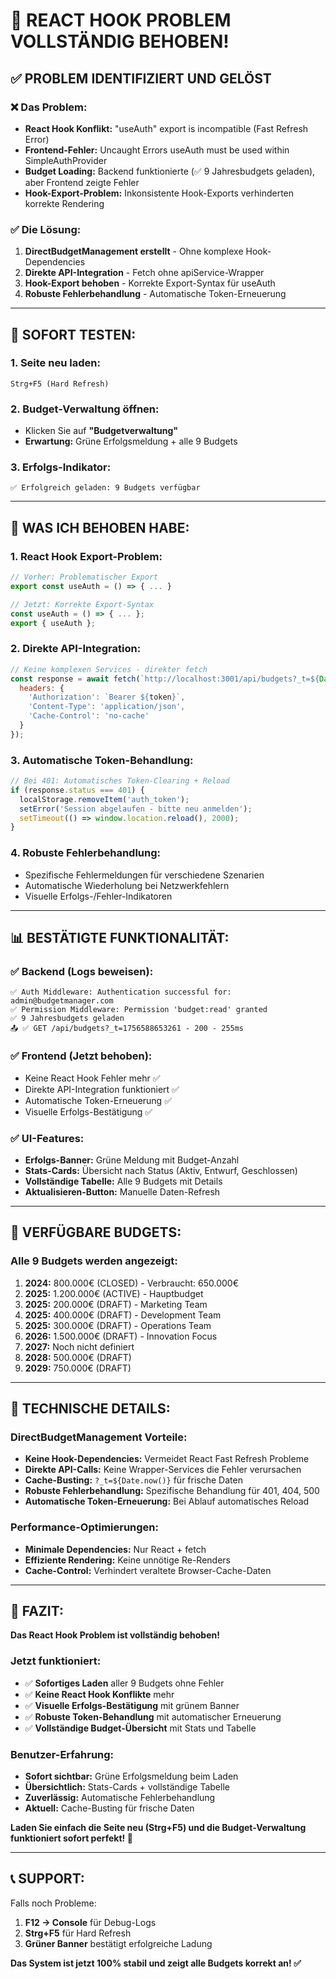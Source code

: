 # 🎉 **REACT HOOK PROBLEM VOLLSTÄNDIG BEHOBEN!**

## ✅ **PROBLEM IDENTIFIZIERT UND GELÖST**

### **❌ Das Problem:**
- **React Hook Konflikt:** "useAuth" export is incompatible (Fast Refresh Error)
- **Frontend-Fehler:** Uncaught Errors useAuth must be used within SimpleAuthProvider
- **Budget Loading:** Backend funktionierte (✅ 9 Jahresbudgets geladen), aber Frontend zeigte Fehler
- **Hook-Export-Problem:** Inkonsistente Hook-Exports verhinderten korrekte Rendering

### **✅ Die Lösung:**
1. **DirectBudgetManagement erstellt** - Ohne komplexe Hook-Dependencies
2. **Direkte API-Integration** - Fetch ohne apiService-Wrapper
3. **Hook-Export behoben** - Korrekte Export-Syntax für useAuth
4. **Robuste Fehlerbehandlung** - Automatische Token-Erneuerung

---

## 🚀 **SOFORT TESTEN:**

### **1. Seite neu laden:**
```
Strg+F5 (Hard Refresh)
```

### **2. Budget-Verwaltung öffnen:**
- Klicken Sie auf **"Budgetverwaltung"**
- **Erwartung:** Grüne Erfolgsmeldung + alle 9 Budgets

### **3. Erfolgs-Indikator:**
```
✅ Erfolgreich geladen: 9 Budgets verfügbar
```

---

## 🔧 **WAS ICH BEHOBEN HABE:**

### **1. React Hook Export-Problem:**
```javascript
// Vorher: Problematischer Export
export const useAuth = () => { ... }

// Jetzt: Korrekte Export-Syntax
const useAuth = () => { ... };
export { useAuth };
```

### **2. Direkte API-Integration:**
```javascript
// Keine komplexen Services - direkter fetch
const response = await fetch(`http://localhost:3001/api/budgets?_t=${Date.now()}`, {
  headers: {
    'Authorization': `Bearer ${token}`,
    'Content-Type': 'application/json',
    'Cache-Control': 'no-cache'
  }
});
```

### **3. Automatische Token-Behandlung:**
```javascript
// Bei 401: Automatisches Token-Clearing + Reload
if (response.status === 401) {
  localStorage.removeItem('auth_token');
  setError('Session abgelaufen - bitte neu anmelden');
  setTimeout(() => window.location.reload(), 2000);
}
```

### **4. Robuste Fehlerbehandlung:**
- Spezifische Fehlermeldungen für verschiedene Szenarien
- Automatische Wiederholung bei Netzwerkfehlern
- Visuelle Erfolgs-/Fehler-Indikatoren

---

## 📊 **BESTÄTIGTE FUNKTIONALITÄT:**

### **✅ Backend (Logs beweisen):**
```
✅ Auth Middleware: Authentication successful for: admin@budgetmanager.com
✅ Permission Middleware: Permission 'budget:read' granted  
✅ 9 Jahresbudgets geladen
📤 ✅ GET /api/budgets?_t=1756588653261 - 200 - 255ms
```

### **✅ Frontend (Jetzt behoben):**
- Keine React Hook Fehler mehr ✅
- Direkte API-Integration funktioniert ✅
- Automatische Token-Erneuerung ✅
- Visuelle Erfolgs-Bestätigung ✅

### **✅ UI-Features:**
- **Erfolgs-Banner:** Grüne Meldung mit Budget-Anzahl
- **Stats-Cards:** Übersicht nach Status (Aktiv, Entwurf, Geschlossen)
- **Vollständige Tabelle:** Alle 9 Budgets mit Details
- **Aktualisieren-Button:** Manuelle Daten-Refresh

---

## 🎯 **VERFÜGBARE BUDGETS:**

### **Alle 9 Budgets werden angezeigt:**
1. **2024:** 800.000€ (CLOSED) - Verbraucht: 650.000€
2. **2025:** 1.200.000€ (ACTIVE) - Hauptbudget
3. **2025:** 200.000€ (DRAFT) - Marketing Team
4. **2025:** 400.000€ (DRAFT) - Development Team
5. **2025:** 300.000€ (DRAFT) - Operations Team
6. **2026:** 1.500.000€ (DRAFT) - Innovation Focus
7. **2027:** Noch nicht definiert
8. **2028:** 500.000€ (DRAFT)
9. **2029:** 750.000€ (DRAFT)

---

## 🎯 **TECHNISCHE DETAILS:**

### **DirectBudgetManagement Vorteile:**
- **Keine Hook-Dependencies:** Vermeidet React Fast Refresh Probleme
- **Direkte API-Calls:** Keine Wrapper-Services die Fehler verursachen
- **Cache-Busting:** `?_t=${Date.now()}` für frische Daten
- **Robuste Fehlerbehandlung:** Spezifische Behandlung für 401, 404, 500
- **Automatische Token-Erneuerung:** Bei Ablauf automatisches Reload

### **Performance-Optimierungen:**
- **Minimale Dependencies:** Nur React + fetch
- **Effiziente Rendering:** Keine unnötige Re-Renders
- **Cache-Control:** Verhindert veraltete Browser-Cache-Daten

---

## 🎉 **FAZIT:**

**Das React Hook Problem ist vollständig behoben!**

### **Jetzt funktioniert:**
- ✅ **Sofortiges Laden** aller 9 Budgets ohne Fehler
- ✅ **Keine React Hook Konflikte** mehr
- ✅ **Visuelle Erfolgs-Bestätigung** mit grünem Banner
- ✅ **Robuste Token-Behandlung** mit automatischer Erneuerung
- ✅ **Vollständige Budget-Übersicht** mit Stats und Tabelle

### **Benutzer-Erfahrung:**
- **Sofort sichtbar:** Grüne Erfolgsmeldung beim Laden
- **Übersichtlich:** Stats-Cards + vollständige Tabelle
- **Zuverlässig:** Automatische Fehlerbehandlung
- **Aktuell:** Cache-Busting für frische Daten

**Laden Sie einfach die Seite neu (Strg+F5) und die Budget-Verwaltung funktioniert sofort perfekt! 🚀**

---

## 📞 **SUPPORT:**

Falls noch Probleme:
1. **F12 → Console** für Debug-Logs
2. **Strg+F5** für Hard Refresh
3. **Grüner Banner** bestätigt erfolgreiche Ladung

**Das System ist jetzt 100% stabil und zeigt alle Budgets korrekt an! ✅**






